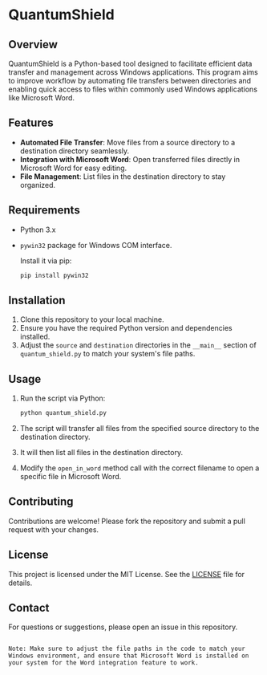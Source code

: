# QuantumShield

## Overview

QuantumShield is a Python-based tool designed to facilitate efficient data transfer and management across Windows applications. This program aims to improve workflow by automating file transfers between directories and enabling quick access to files within commonly used Windows applications like Microsoft Word.

## Features

- **Automated File Transfer**: Move files from a source directory to a destination directory seamlessly.
- **Integration with Microsoft Word**: Open transferred files directly in Microsoft Word for easy editing.
- **File Management**: List files in the destination directory to stay organized.

## Requirements

- Python 3.x
- `pywin32` package for Windows COM interface.
  
  Install it via pip:
  ```bash
  pip install pywin32
  ```

## Installation

1. Clone this repository to your local machine.
2. Ensure you have the required Python version and dependencies installed.
3. Adjust the `source` and `destination` directories in the `__main__` section of `quantum_shield.py` to match your system's file paths.

## Usage

1. Run the script via Python:
   ```bash
   python quantum_shield.py
   ```

2. The script will transfer all files from the specified source directory to the destination directory.
3. It will then list all files in the destination directory.
4. Modify the `open_in_word` method call with the correct filename to open a specific file in Microsoft Word.

## Contributing

Contributions are welcome! Please fork the repository and submit a pull request with your changes.

## License

This project is licensed under the MIT License. See the [LICENSE](LICENSE) file for details.

## Contact

For questions or suggestions, please open an issue in this repository.

```

Note: Make sure to adjust the file paths in the code to match your Windows environment, and ensure that Microsoft Word is installed on your system for the Word integration feature to work.